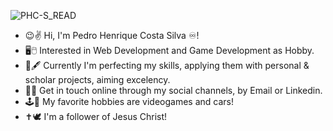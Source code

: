 ![PHC-S_READ](https://github.com/user-attachments/assets/872121b5-2fa8-47d0-a459-876cc8868455)
- 😉✌️ Hi, I'm Pedro Henrique Costa Silva ♾️!
- 🖥️🖱️ Interested in Web Development and Game Development as Hobby.
- 📖🖋️ Currently I'm perfecting my skills, applying them with personal & scholar projects, aiming excelency.
- 📮📡 Get in touch online through my social channels, by Email or Linkedin.
- 🕹️🚗 My favorite hobbies are videogames and cars! 
- ✝️🕊️ I'm a follower of Jesus Christ!
